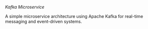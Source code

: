 *Kafka Microservice*

A simple microservice architecture using Apache Kafka for real-time messaging and event-driven systems.
